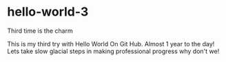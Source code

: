 # hello-world-3
Third time is the charm

This is my third try with Hello World On Git Hub.  Almost 1 year to the day!  Lets take slow glacial steps in making professional progress why don't we!
